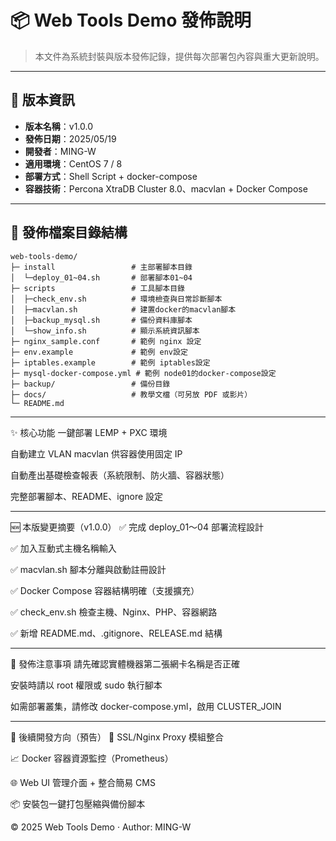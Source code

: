 # 📦 Web Tools Demo 發佈說明

> 本文件為系統封裝與版本發佈記錄，提供每次部署包內容與重大更新說明。

---

## 🔖 版本資訊

- **版本名稱**：v1.0.0
- **發佈日期**：2025/05/19
- **開發者**：MING-W
- **適用環境**：CentOS 7 / 8
- **部署方式**：Shell Script + docker-compose
- **容器技術**：Percona XtraDB Cluster 8.0、macvlan + Docker Compose

---

## 📁 發佈檔案目錄結構

```plaintext
web-tools-demo/
├─ install                 # 主部署腳本目錄
│  └─deploy_01~04.sh       # 部署腳本01~04
├─ scripts                 # 工具腳本目錄
│  ├─check_env.sh          # 環境檢查與日常診斷腳本
│  ├─macvlan.sh            # 建置docker的macvlan腳本
│  ├─backup_mysql.sh       # 備份資料庫腳本
│  └─show_info.sh          # 顯示系統資訊腳本
├─ nginx_sample.conf       # 範例 nginx 設定
├─ env.example             # 範例 env設定
├─ iptables.example        # 範例 iptables設定
├─ mysql-docker-compose.yml # 範例 node01的docker-compose設定
├─ backup/                 # 備份目錄
├─ docs/                   # 教學文檔（可另放 PDF 或影片）
└─ README.md
```

---

✨ 核心功能
一鍵部署 LEMP + PXC 環境

自動建立 VLAN macvlan 供容器使用固定 IP

自動產出基礎檢查報表（系統限制、防火牆、容器狀態）

完整部署腳本、README、ignore 設定

---

🆕 本版變更摘要（v1.0.0）
✅ 完成 deploy_01～04 部署流程設計

✅ 加入互動式主機名稱輸入

✅ macvlan.sh 腳本分離與啟動註冊設計

✅ Docker Compose 容器結構明確（支援擴充）

✅ check_env.sh 檢查主機、Nginx、PHP、容器網路

✅ 新增 README.md、.gitignore、RELEASE.md 結構

---
📌 發佈注意事項
請先確認實體機器第二張網卡名稱是否正確

安裝時請以 root 權限或 sudo 執行腳本

如需部署叢集，請修改 docker-compose.yml，啟用 CLUSTER_JOIN

---
🔧 後續開發方向（預告）
🔐 SSL/Nginx Proxy 模組整合

📈 Docker 容器資源監控（Prometheus）

🌐 Web UI 管理介面 + 整合簡易 CMS

📦 安裝包一鍵打包壓縮與備份腳本

© 2025 Web Tools Demo · Author: MING-W

